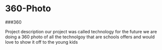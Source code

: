 # 360-Photo

###360

<script src='//vizor.io/static/scripts/vizor-360-embed.js' data-vizorurl='//vizor.io/embed/hayden1962/360-project'></script>
Project description
our project was called technology for the future we are doing a 360 photo of all the technolgoy that are schools offers and would love to show it off to the young kids

